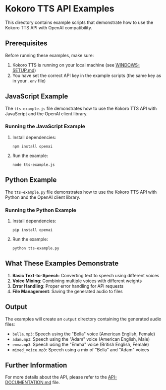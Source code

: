 # Kokoro TTS API Examples

This directory contains example scripts that demonstrate how to use the Kokoro TTS API with OpenAI compatibility.

## Prerequisites

Before running these examples, make sure:

1. Kokoro TTS is running on your local machine (see [WINDOWS-SETUP.md](../WINDOWS-SETUP.md))
2. You have set the correct API key in the example scripts (the same key as in your `.env` file)

## JavaScript Example

The `tts-example.js` file demonstrates how to use the Kokoro TTS API with JavaScript and the OpenAI client library.

### Running the JavaScript Example

1. Install dependencies:
   ```
   npm install openai
   ```

2. Run the example:
   ```
   node tts-example.js
   ```

## Python Example

The `tts-example.py` file demonstrates how to use the Kokoro TTS API with Python and the OpenAI client library.

### Running the Python Example

1. Install dependencies:
   ```
   pip install openai
   ```

2. Run the example:
   ```
   python tts-example.py
   ```

## What These Examples Demonstrate

1. **Basic Text-to-Speech**: Converting text to speech using different voices
2. **Voice Mixing**: Combining multiple voices with different weights
3. **Error Handling**: Proper error handling for API requests
4. **File Management**: Saving the generated audio to files

## Output

The examples will create an `output` directory containing the generated audio files:
- `bella.mp3`: Speech using the "Bella" voice (American English, Female)
- `adam.mp3`: Speech using the "Adam" voice (American English, Male)
- `emma.mp3`: Speech using the "Emma" voice (British English, Female)
- `mixed_voice.mp3`: Speech using a mix of "Bella" and "Adam" voices

## Further Information

For more details about the API, please refer to the [API-DOCUMENTATION.md](../API-DOCUMENTATION.md) file. 